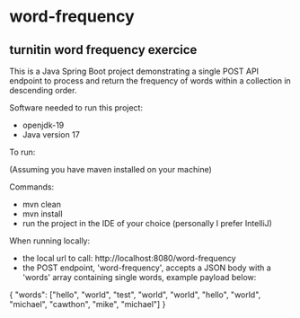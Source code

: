 # word-frequency
## turnitin word frequency exercice

This is a Java Spring Boot project demonstrating a single POST API endpoint to process and return the frequency of words within a collection in descending order.

Software needed to run this project: 

- openjdk-19
- Java version 17

To run: 

(Assuming you have maven installed on your machine)

Commands: 

- mvn clean
- mvn install
- run the project in the IDE of your choice (personally I prefer IntelliJ)


When running locally: 

- the local url to call: http://localhost:8080/word-frequency
- the POST endpoint, 'word-frequency', accepts a JSON body with a 'words' array containing single words, example payload below: 

{
    "words": ["hello", "world", "test", "world", "world", "hello", "world", "michael", "cawthon", "mike", "michael"]
}
